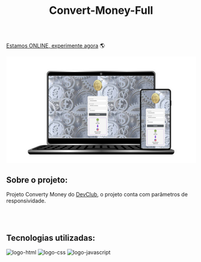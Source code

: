 <h1 align="center">Convert-Money-Full</h1>
<br>
<br>

[Estamos ONLINE, experimente agora](https://rafaelcampos23.github.io/Convert-Money-Full/) :earth_americas:<br>

<img src="https://github.com/RafaelCampos23/Convert-Money-Full/blob/main/assets/ConvertyMoneyFull.png?raw=true" alt="Imagem-projeto"></img>
    
<h2><b>Sobre o projeto:</b></h2>
    <p>Projeto Converty Money do <a href="https://rodolfomori.com.br/devclub">DevClub</a>, o projeto conta com parâmetros de responsividade.</p>

<br>
<br>

<h2><b>Tecnologias utilizadas:</b></h2>
    <img src="https://img.shields.io/badge/HTML5-E34F26?style=for-the-badge&logo=html5&logoColor=white" alt="logo-html"/>
    <img src="https://img.shields.io/badge/CSS3-1572B6?style=for-the-badge&logo=css3&logoColor=white" alt="logo-css"/>
    <img src="https://img.shields.io/badge/JavaScript-F7DF1E?style=for-the-badge&logo=javascript&logoColor=black" alt="logo-javascript"/>
    
<br>
<br>
